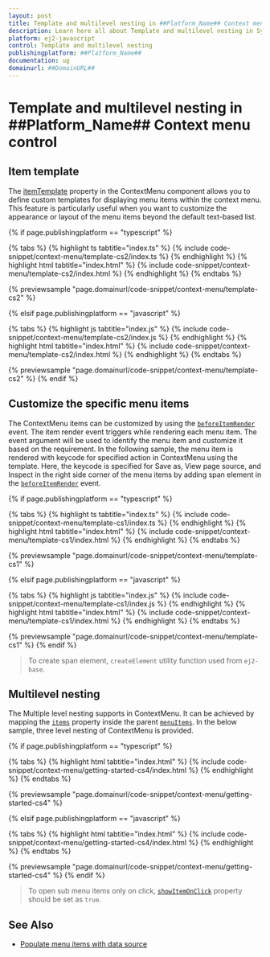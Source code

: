 ```yaml
---
layout: post
title: Template and multilevel nesting in ##Platform_Name## Context menu control | Syncfusion
description: Learn here all about Template and multilevel nesting in Syncfusion ##Platform_Name## Context menu control of Syncfusion Essential JS 2 and more.
platform: ej2-javascript
control: Template and multilevel nesting 
publishingplatform: ##Platform_Name##
documentation: ug
domainurl: ##DomainURL##
---
```


# Template and multilevel nesting in ##Platform_Name## Context menu control

## Item template

The [itemTemplate](../api/context-menu/#itemtemplate) property in the ContextMenu component allows you to define custom templates for displaying menu items within the context menu. This feature is particularly useful when you want to customize the appearance or layout of the menu items beyond the default text-based list.

{% if page.publishingplatform == "typescript" %}

{% tabs %}
{% highlight ts tabtitle="index.ts" %}
{% include code-snippet/context-menu/template-cs2/index.ts %}
{% endhighlight %}
{% highlight html tabtitle="index.html" %}
{% include code-snippet/context-menu/template-cs2/index.html %}
{% endhighlight %}
{% endtabs %}
        
{% previewsample "page.domainurl/code-snippet/context-menu/template-cs2" %}

{% elsif page.publishingplatform == "javascript" %}

{% tabs %}
{% highlight js tabtitle="index.js" %}
{% include code-snippet/context-menu/template-cs2/index.js %}
{% endhighlight %}
{% highlight html tabtitle="index.html" %}
{% include code-snippet/context-menu/template-cs2/index.html %}
{% endhighlight %}
{% endtabs %}

{% previewsample "page.domainurl/code-snippet/context-menu/template-cs2" %}
{% endif %}

## Customize the specific menu items

The ContextMenu items can be customized by using the [`beforeItemRender`](../api/context-menu#beforeitemrender) event. The item render event
triggers while rendering each menu item. The event argument will be used to identify the menu item and customize it based on the requirement. In the following sample, the menu item is rendered with keycode for specified action in ContextMenu using the template. Here, the keycode is specified for Save as, View page source, and Inspect in the right side corner of the menu items by adding span element in the [`beforeItemRender`](../api/context-menu#beforeitemrender) event.

{% if page.publishingplatform == "typescript" %}

 {% tabs %}
{% highlight ts tabtitle="index.ts" %}
{% include code-snippet/context-menu/template-cs1/index.ts %}
{% endhighlight %}
{% highlight html tabtitle="index.html" %}
{% include code-snippet/context-menu/template-cs1/index.html %}
{% endhighlight %}
{% endtabs %}
        
{% previewsample "page.domainurl/code-snippet/context-menu/template-cs1" %}

{% elsif page.publishingplatform == "javascript" %}

{% tabs %}
{% highlight js tabtitle="index.js" %}
{% include code-snippet/context-menu/template-cs1/index.js %}
{% endhighlight %}
{% highlight html tabtitle="index.html" %}
{% include code-snippet/context-menu/template-cs1/index.html %}
{% endhighlight %}
{% endtabs %}

{% previewsample "page.domainurl/code-snippet/context-menu/template-cs1" %}
{% endif %}

> To create span element, `createElement` utility function used from `ej2-base`.

## Multilevel nesting

The Multiple level nesting supports in ContextMenu. It can be achieved by mapping the [`items`](../api/context-menu/menuItemModel#items) property inside the parent [`menuItems`](../api/context-menu#items). In the below sample, three level nesting of ContextMenu is provided.

{% if page.publishingplatform == "typescript" %}

 {% tabs %}
{% highlight html tabtitle="index.html" %}
{% include code-snippet/context-menu/getting-started-cs4/index.html %}
{% endhighlight %}
{% endtabs %}
        
{% previewsample "page.domainurl/code-snippet/context-menu/getting-started-cs4" %}

{% elsif page.publishingplatform == "javascript" %}

{% tabs %}
{% highlight html tabtitle="index.html" %}
{% include code-snippet/context-menu/getting-started-cs4/index.html %}
{% endhighlight %}
{% endtabs %}

{% previewsample "page.domainurl/code-snippet/context-menu/getting-started-cs4" %}
{% endif %}

> To open sub menu items only on click, [`showItemOnClick`](../api/context-menu#showitemonclick) property should be set as `true`.

## See Also

* [Populate menu items with data source](./how-to/populate-menu-items-with-data-source)
